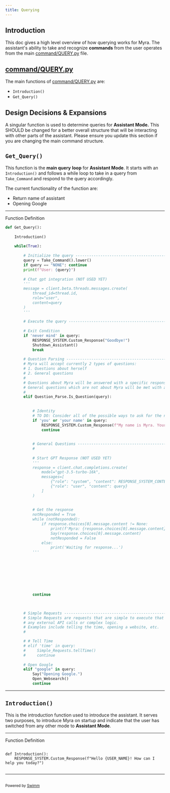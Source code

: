```yaml
---
title: Querying
---
```

## Introduction

This doc gives a high level overview of how querying works for Myra. The assistant's ability to take and recognize **commands** from the user operates from the main <SwmPath>[command/QUERY.py](/command/QUERY.py)</SwmPath> file.&nbsp;

## <SwmPath>[command/QUERY.py](/command/QUERY.py)</SwmPath>

The main functions of <SwmPath>[command/QUERY.py](/command/QUERY.py)</SwmPath> are:

- <SwmToken path="/command/QUERY.py" pos="14:2:4" line-data="def Introduction():">`Introduction()`</SwmToken>
- <SwmToken path="/command/QUERY.py" pos="18:2:4" line-data="def Get_Query():">`Get_Query()`</SwmToken>

## Design Decisions & Expansions

A singular function is used to determine queries for **Assistant Mode.** This SHOULD be changed for a better overall structure that will be interacting with other parts of the assistant. Please ensure you update this section if you are changing the main command structure.

## <SwmToken path="/command/QUERY.py" pos="18:2:4" line-data="def Get_Query():">`Get_Query()`</SwmToken>

This function is the **main query** **loop** for **Assistant Mode**. It starts with an <SwmToken path="/command/QUERY.py" pos="14:2:4" line-data="def Introduction():">`Introduction()`</SwmToken> and follows a while loop to take in a query from <SwmToken path="/audio/AUDIO.py" pos="17:2:2" line-data="def Take_Command():">`Take_Command`</SwmToken> and respond to the query accordingly.&nbsp;

The current functionality of the function are:

- Return name of assistant
- Opening Google

<SwmSnippet path="/command/QUERY.py" line="18">

---

Function Definition

```python
def Get_Query():
    
    Introduction()
    
    while(True):
        
        # Initialize the query ----------------------------------------
        query = Take_Command().lower()
        if query == "NONE": continue
        print(f"User: {query}")
        
        # Chat gpt integration (NOT USED YET)
        '''
        message = client.beta.threads.messages.create(
            thread_id=thread.id,
            role="user",
            content=query
        )
        '''
        
        # Execute the query -------------------------------------------
        
        # Exit Condition
        if 'never mind' in query: 
            RESPONSE_SYSTEM.Custom_Response("Goodbye!")
            Shutdown_Assistant()
            break
        
        # Question Parsing --------------------------------------------
        # Myra will accept currently 2 types of questions:
        # 1. Questions about herself
        # 2. General questions
        # 
        # Questions about Myra will be answered with a specific response for now. TO DO: Implement a more complex response which involves a call to personality API from character.ai.
        # General questions which are not about Myra will be met with a ChatGPT response.
        #
        elif Question_Parse.Is_Question(query):
            
            
            # Identity 
            # TO DO: Consider all of the possible ways to ask for the name, account for variation
            if 'you' or 'your name' in query:
                RESPONSE_SYSTEM.Custom_Response(f"My name is Myra. Your personal assistant dummy!")
                continue
            
            
            # General Questions ---------------------------------------
            # 
            
            # Start GPT Response (NOT USED YET)
            '''
            response = client.chat.completions.create(
                model="gpt-3.5-turbo-16k",
                messages=[
                    {"role": "system", "content": RESPONSE_SYSTEM_CONTEXT},
                    {"role": "user", "content": query}
                ]
            )
            
            
            # Get the response
            notResponded = True
            while (notResponded):
                if response.choices[0].message.content != None:
                    print(f'Myra: {response.choices[0].message.content}')
                    Say(response.choices[0].message.content)
                    notResponded = False
                else:
                    print('Waiting for response...')
            '''
            
            
            
            
            
            
            
                            
            continue
            

        
        # Simple Requests ----------------------------------------------
        # Simple Requests are requests that are simple to execute that do not require 
        # any external API calls or complex logic. 
        # Examples include telling the time, opening a website, etc.
        #

        # # Tell Time
        # elif 'time' in query:
        #     Simple_Requests.tellTime()
        #     continue
                
        # Open Google
        elif "google" in query:
            Say("Opening Google.")
            Open_Websearch()
            continue
```

---

</SwmSnippet>

## <SwmToken path="/command/QUERY.py" pos="14:2:4" line-data="def Introduction():">`Introduction()`</SwmToken>

This is the introduction function used to introduce the assistant. It serves two purposes, to introduce Myra on startup and indicate that the user has switched from any other mode to **Assistant Mode**.

<SwmSnippet path="command/QUERY.py" line="13">

---

Function Definition

```

def Introduction():
	RESPONSE_SYSTEM.Custom_Response(f"Hello {USER_NAME}! How can I help you today?")
 
```

---

</SwmSnippet>

## 

## 

<SwmMeta version="3.0.0" repo-id="Z2l0aHViJTNBJTNBUENBQSUzQSUzQUF2YWxvbkFjZQ==" repo-name="PCAA"><sup>Powered by [Swimm](https://app.swimm.io/)</sup></SwmMeta>
